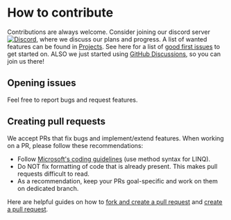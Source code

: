 # How to contribute
Contributions are always welcome. Consider joining our discord server [![Discord](https://img.shields.io/discord/772894170451804220.svg)](https://discord.gg/gQBtqyXChu), where we discuss our plans and progress.
A list of wanted features can be found in [Projects](https://github.com/ObsidianServer/Obsidian/projects). See here for a list of [good first issues](https://github.com/ObsidianServer/Obsidian/labels/good%20first%20issue) to get started on. ALSO we just started using [GitHub Discussions](https://github.com/ObsidianServer/Obsidian/discussions), so you can join us there!

## Opening issues
Feel free to report bugs and request features.

## Creating pull requests
We accept PRs that fix bugs and implement/extend features. When working on a PR, please follow these recommendations:
* Follow [Microsoft's coding guidelines](https://docs.microsoft.com/en-us/dotnet/csharp/programming-guide/inside-a-program/coding-conventions) (use method syntax for LINQ).
* Do NOT fix formatting of code that is already present. This makes pull requests difficult to read.
* As a recommendation, keep your PRs goal-specific and work on them on dedicated branch.

Here are helpful guides on how to [fork and create a pull request](https://guides.github.com/activities/forking/) and [create a pull request](https://docs.github.com/en/free-pro-team@latest/github/collaborating-with-issues-and-pull-requests/creating-a-pull-request-from-a-fork).